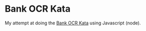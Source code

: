# Bank OCR Kata

My attempt at doing the [Bank OCR Kata](http://codingdojo.org/cgi-bin/index.pl?KataBankOCR) using Javascript (node).
